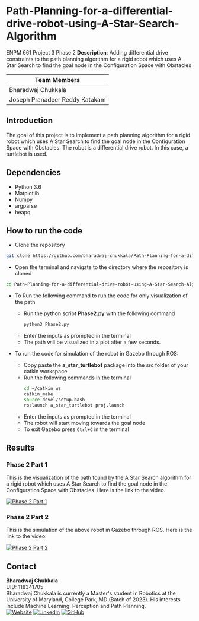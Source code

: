 # Path-Planning-for-a-differential-drive-robot-using-A-Star-Search-Algorithm

ENPM 661 Project 3 Phase 2
**Description**: Adding differential drive constraints to the path planning algorithm for a rigid robot which uses A Star Search to find the goal node in the Configuration Space with Obstacles

| Team Members                   |
| ------------------------------ |
| Bharadwaj Chukkala             |
| Joseph Pranadeer Reddy Katakam |

## Introduction

The goal of this project is to implement a path planning algorithm for a rigid robot which uses A Star Search to find the goal node in the Configuration Space with Obstacles. The robot is a differential drive robot. In this case, a turtlebot is used.

## Dependencies

* Python 3.6
* Matplotlib
* Numpy
* argparse
* heapq

## How to run the code

* Clone the repository

```bash
git clone https://github.com/bharadwaj-chukkala/Path-Planning-for-a-differential-drive-robot-using-A-Star-Search-Algorithm.git
```

* Open the terminal and navigate to the directory where the repository is cloned

```bash
cd Path-Planning-for-a-differential-drive-robot-using-A-Star-Search-Algorithm
```

* To Run the following command to run the code for only visualization of the path
    * Run the python script **Phase2.py** with the following command
        ```bash
        python3 Phase2.py
        ```
    * Enter the inputs as prompted in the terminal
    * The path will be visualized in a plot after a few seconds.



* To run the code for simulation of the robot in Gazebo through ROS:

  * Copy paste the **a_star_turtlebot** package into the src folder of your catkin workspace
  * Run the following commands in the terminal
    ```bash
    cd ~/catkin_ws
    catkin_make
    source devel/setup.bash
    roslaunch a_star_turtlebot proj.launch
    ```
  * Enter the inputs as prompted in the terminal
  * The robot will start moving towards the goal node
  * To exit Gazebo press ``Ctrl+C`` in the terminal

## Results

### Phase 2 Part 1

This is the visualization of the path found by the A Star Search algorithm for a rigid robot which uses A Star Search to find the goal node in the Configuration Space with Obstacles. Here is the link to the video.

[![Phase 2 Part 1](https://img.youtube.com/vi/4Z4Z4Z4Z4Z4/0.jpg)](https://drive.google.com/file/d/105u4m5jktIU5xoYhF-J1HIAQVPftdcAq/view?usp=share_link)

### Phase 2 Part 2

This is the simulation of the above robot in Gazebo through ROS. Here is the link to the video.

[![Phase 2 Part 2](https://img.youtube.com/vi/4Z4Z4Z4Z4Z4/0.jpg)](https://drive.google.com/file/d/1tFrjVtalV8_ed-6tbaOr8Phx-Ovm0vvK/view?usp=share_link)

## Contact

**Bharadwaj Chukkala**<br>
UID: 118341705<br>
Bharadwaj Chukkala is currently a Master's student in Robotics at the University of Maryland, College Park, MD (Batch of 2023). His interests include Machine Learning, Perception and Path Planning.<br>
[![Website](https://img.shields.io/badge/Website-000000?style=for-the-badge&logo=google-chrome&logoColor=white)](https://bharadwaj-chukkala.github.io/)
[![LinkedIn](https://img.shields.io/badge/LinkedIn-0077B5?style=for-the-badge&logo=linkedin&logoColor=white)](https://www.linkedin.com/in/bharadwaj-chukkala/)
[![GitHub](https://img.shields.io/badge/GitHub-100000?style=for-the-badge&logo=github&logoColor=white)](https://github.com/bharadwaj-chukkala)
